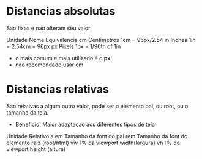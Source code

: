 # Distancias absolutas <lenght>

Sao fixas e nao alteram seu valor

Unidade         Nome                Equivalencia
cm              Centimetros         1cm = 96px/2.54
in              Inches              1in = 2.54cm = 96px
px              Pixels              1px = 1/96th of 1in

* o mais comum e mais utilizado é o **px** 
* nao recomendado usar cm

# Distancias relativas

Sao relativas a algum outro valor, pode ser o elemento pai, ou root, ou o tamanho da tela.

* Beneficio: Maior adaptacao aos diferentes tipos de tela

Unidade     Relativo a
em          Tamanho da font do pai
rem         Tamanho da font do elemento raiz (root/html)
vw          1% da viewport width(largura)
vh          1% da viewport height (altura)